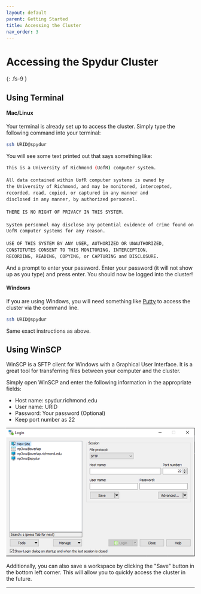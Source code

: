 ```yaml
---
layout: default
parent: Getting Started
title: Accessing the Cluster
nav_order: 3
---
```


# Accessing the Spydur Cluster
{: .fs-9 }

## Using Terminal

#### Mac/Linux

Your terminal is already set up to access the cluster. Simply type the following command into your terminal:

```bash
ssh URID@spydur
```

You will see some text printed out that says something like:

```bash
This is a University of Richmond (UofR) computer system.

All data contained within UofR computer systems is owned by
the University of Richmond, and may be monitored, intercepted,
recorded, read, copied, or captured in any manner and
disclosed in any manner, by authorized personnel.

THERE IS NO RIGHT OF PRIVACY IN THIS SYSTEM.

System personnel may disclose any potential evidence of crime found on
UofR computer systems for any reason.

USE OF THIS SYSTEM BY ANY USER, AUTHORIZED OR UNAUTHORIZED,
CONSTITUTES CONSENT TO THIS MONITORING, INTERCEPTION,
RECORDING, READING, COPYING, or CAPTURING and DISCLOSURE.
```

And a prompt to enter your password. Enter your password (it will not show up as you type) and press enter. You should now be logged into the cluster! 

#### Windows

If you are using Windows, you will need something like [Putty] to access the cluster via the command line.

```bash
ssh URID@spydur
```

Same exact instructions as above.

## Using WinSCP

WinSCP is a SFTP client for Windows with a Graphical User Interface. It is a great tool for transferring files between your computer and the cluster.

Simply open WinSCP and enter the following information in the appropriate fields:

- Host name: spydur.richmond.edu
- User name: URID
- Password: Your password (Optional)
- Keep port number as 22

<img 
  src="https://github.com/np3wu/Spydur_Guide/blob/main/images/program/winscp/winscp_startup_window.PNG?raw=true" 
  alt="winscp">


Additionally, you can also save a workspace by clicking the "Save" button in the bottom left corner. This will allow you to quickly access the cluster in the future.

---
[Putty]: https://www.putty.org/
